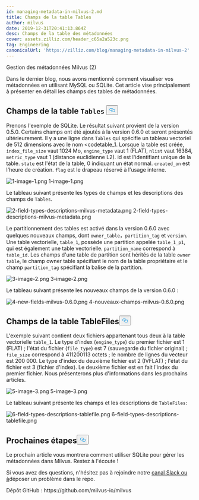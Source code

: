```yaml
---
id: managing-metadata-in-milvus-2.md
title: Champs de la table Tables
author: milvus
date: 2019-12-31T20:41:13.864Z
desc: Champs de la table des métadonnées
cover: assets.zilliz.com/header_c65a2a523c.png
tag: Engineering
canonicalUrl: 'https://zilliz.com/blog/managing-metadata-in-milvus-2'
---
```

<custom-h1>Gestion des métadonnées Milvus (2)</custom-h1><p>Dans le dernier blog, nous avons mentionné comment visualiser vos métadonnées en utilisant MySQL ou SQLite. Cet article vise principalement à présenter en détail les champs des tables de métadonnées.</p>
<h2 id="Fields-in-the-codeTablescode-table" class="common-anchor-header">Champs de la table <code translate="no">Tables</code> <button data-href="#Fields-in-the-codeTablescode-table" class="anchor-icon" translate="no">
      <svg translate="no"
        aria-hidden="true"
        focusable="false"
        height="20"
        version="1.1"
        viewBox="0 0 16 16"
        width="16"
      >
        <path
          fill="#0092E4"
          fill-rule="evenodd"
          d="M4 9h1v1H4c-1.5 0-3-1.69-3-3.5S2.55 3 4 3h4c1.45 0 3 1.69 3 3.5 0 1.41-.91 2.72-2 3.25V8.59c.58-.45 1-1.27 1-2.09C10 5.22 8.98 4 8 4H4c-.98 0-2 1.22-2 2.5S3 9 4 9zm9-3h-1v1h1c1 0 2 1.22 2 2.5S13.98 12 13 12H9c-.98 0-2-1.22-2-2.5 0-.83.42-1.64 1-2.09V6.25c-1.09.53-2 1.84-2 3.25C6 11.31 7.55 13 9 13h4c1.45 0 3-1.69 3-3.5S14.5 6 13 6z"
        ></path>
      </svg>
    </button></h2><p>Prenons l'exemple de SQLite. Le résultat suivant provient de la version 0.5.0. Certains champs ont été ajoutés à la version 0.6.0 et seront présentés ultérieurement. Il y a une ligne dans <code translate="no">Tables</code> qui spécifie un tableau vectoriel de 512 dimensions avec le nom &lt;codetable_1</code>. Lorsque la table est créée, <code translate="no">index_file_size</code> vaut 1024 Mo, <code translate="no">engine_type</code> vaut 1 (FLAT), <code translate="no">nlist</code> vaut 16384, <code translate="no">metric_type</code> vaut 1 (distance euclidienne L2). id est l'identifiant unique de la table. <code translate="no">state</code> est l'état de la table, 0 indiquant un état normal. <code translate="no">created_on</code> est l'heure de création. <code translate="no">flag</code> est le drapeau réservé à l'usage interne.</p>
<p>
  
   <span class="img-wrapper"> <img translate="no" src="https://assets.zilliz.com/1_image_1_be4ca78ccb.png" alt="1-image-1.png" class="doc-image" id="1-image-1.png" />
   </span> <span class="img-wrapper"> <span>1-image-1.png</span> </span></p>
<p>Le tableau suivant présente les types de champs et les descriptions des champs de <code translate="no">Tables</code>.</p>
<p>
  
   <span class="img-wrapper"> <img translate="no" src="https://assets.zilliz.com/2_field_types_descriptions_milvus_metadata_d0b068c413.png" alt="2-field-types-descriptions-milvus-metadata.png" class="doc-image" id="2-field-types-descriptions-milvus-metadata.png" />
   </span> <span class="img-wrapper"> <span>2-field-types-descriptions-milvus-metadata.png</span> </span></p>
<p>Le partitionnement des tables est activé dans la version 0.6.0 avec quelques nouveaux champs, dont <code translate="no">owner_table</code>，<code translate="no">partition_tag</code> et <code translate="no">version</code>. Une table vectorielle, <code translate="no">table_1</code>, possède une partition appelée <code translate="no">table_1_p1</code>, qui est également une table vectorielle. <code translate="no">partition_name</code> correspond à <code translate="no">table_id</code>. Les champs d'une table de partition sont hérités de la table <code translate="no">owner table</code>, le champ owner table spécifiant le nom de la table propriétaire et le champ <code translate="no">partition_tag</code> spécifiant la balise de la partition.</p>
<p>
  
   <span class="img-wrapper"> <img translate="no" src="https://assets.zilliz.com/3_image_2_a2a8bbc9ae.png" alt="3-image-2.png" class="doc-image" id="3-image-2.png" />
   </span> <span class="img-wrapper"> <span>3-image-2.png</span> </span></p>
<p>Le tableau suivant présente les nouveaux champs de la version 0.6.0 :</p>
<p>
  
   <span class="img-wrapper"> <img translate="no" src="https://assets.zilliz.com/4_new_fields_milvus_0_6_0_bb82bfaadf.png" alt="4-new-fields-milvus-0.6.0.png" class="doc-image" id="4-new-fields-milvus-0.6.0.png" />
   </span> <span class="img-wrapper"> <span>4-nouveaux-champs-milvus-0.6.0.png</span> </span></p>
<h2 id="Fields-in-the-TableFiles-table" class="common-anchor-header">Champs de la table TableFiles<button data-href="#Fields-in-the-TableFiles-table" class="anchor-icon" translate="no">
      <svg translate="no"
        aria-hidden="true"
        focusable="false"
        height="20"
        version="1.1"
        viewBox="0 0 16 16"
        width="16"
      >
        <path
          fill="#0092E4"
          fill-rule="evenodd"
          d="M4 9h1v1H4c-1.5 0-3-1.69-3-3.5S2.55 3 4 3h4c1.45 0 3 1.69 3 3.5 0 1.41-.91 2.72-2 3.25V8.59c.58-.45 1-1.27 1-2.09C10 5.22 8.98 4 8 4H4c-.98 0-2 1.22-2 2.5S3 9 4 9zm9-3h-1v1h1c1 0 2 1.22 2 2.5S13.98 12 13 12H9c-.98 0-2-1.22-2-2.5 0-.83.42-1.64 1-2.09V6.25c-1.09.53-2 1.84-2 3.25C6 11.31 7.55 13 9 13h4c1.45 0 3-1.69 3-3.5S14.5 6 13 6z"
        ></path>
      </svg>
    </button></h2><p>L'exemple suivant contient deux fichiers appartenant tous deux à la table vectorielle <code translate="no">table_1</code>. Le type d'index (<code translate="no">engine_type</code>) du premier fichier est 1 (FLAT) ; l'état du fichier (<code translate="no">file_type</code>) est 7 (sauvegarde du fichier original) ; <code translate="no">file_size</code> correspond à 411200113 octets ; le nombre de lignes du vecteur est 200 000. Le type d'index du deuxième fichier est 2 (IVFLAT) ; l'état du fichier est 3 (fichier d'index). Le deuxième fichier est en fait l'index du premier fichier. Nous présenterons plus d'informations dans les prochains articles.</p>
<p>
  
   <span class="img-wrapper"> <img translate="no" src="https://assets.zilliz.com/5_image_3_5e22c937ed.png" alt="5-image-3.png" class="doc-image" id="5-image-3.png" />
   </span> <span class="img-wrapper"> <span>5-image-3.png</span> </span></p>
<p>Le tableau suivant présente les champs et les descriptions de <code translate="no">TableFiles</code>:</p>
<p>
  
   <span class="img-wrapper"> <img translate="no" src="https://assets.zilliz.com/6_field_types_descriptions_tablefile_7a7b57d715.png" alt="6-field-types-descriptions-tablefile.png" class="doc-image" id="6-field-types-descriptions-tablefile.png" />
   </span> <span class="img-wrapper"> <span>6-field-types-descriptions-tablefile.png</span> </span></p>
<h2 id="What’s-coming-next" class="common-anchor-header">Prochaines étapes<button data-href="#What’s-coming-next" class="anchor-icon" translate="no">
      <svg translate="no"
        aria-hidden="true"
        focusable="false"
        height="20"
        version="1.1"
        viewBox="0 0 16 16"
        width="16"
      >
        <path
          fill="#0092E4"
          fill-rule="evenodd"
          d="M4 9h1v1H4c-1.5 0-3-1.69-3-3.5S2.55 3 4 3h4c1.45 0 3 1.69 3 3.5 0 1.41-.91 2.72-2 3.25V8.59c.58-.45 1-1.27 1-2.09C10 5.22 8.98 4 8 4H4c-.98 0-2 1.22-2 2.5S3 9 4 9zm9-3h-1v1h1c1 0 2 1.22 2 2.5S13.98 12 13 12H9c-.98 0-2-1.22-2-2.5 0-.83.42-1.64 1-2.09V6.25c-1.09.53-2 1.84-2 3.25C6 11.31 7.55 13 9 13h4c1.45 0 3-1.69 3-3.5S14.5 6 13 6z"
        ></path>
      </svg>
    </button></h2><p>Le prochain article vous montrera comment utiliser SQLite pour gérer les métadonnées dans Milvus. Restez à l'écoute !</p>
<p>Si vous avez des questions, n'hésitez pas à rejoindre notre <a href="https://join.slack.com/t/milvusio/shared_invite/enQtNzY1OTQ0NDI3NjMzLWNmYmM1NmNjOTQ5MGI5NDhhYmRhMGU5M2NhNzhhMDMzY2MzNDdlYjM5ODQ5MmE3ODFlYzU3YjJkNmVlNDQ2ZTk">canal Slack ou à</a>déposer un problème dans le repo.</p>
<p>Dépôt GitHub : https://github.com/milvus-io/milvus</p>
